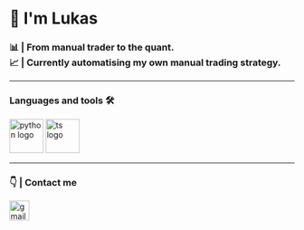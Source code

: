 <h1 align="left">👋 I'm Lukas</h1>
<h3 align="left">📊 | From manual trader to the quant. </br> 📈 | Currently automatising my own manual trading strategy.</h3>

<hr class="solid">
<h3 align="left"> Languages and tools 🛠</h3>
<div align="left">
  <img src="https://skillicons.dev/icons?i=py" height="60" alt="python logo"  />
  <img src="https://skillicons.dev/icons?i=ts" height="60" alt="ts logo"  />
</div>

<hr class="solid">

<h3 align="left">👇 | Contact me </h3>
<div align="left">
  <img src="https://img.shields.io/static/v1?message=Gmail&logo=gmail&label=&color=D14836&logoColor=white&labelColor=&style=for-the-badge" height="35" alt="gmail logo"  />
</div>
